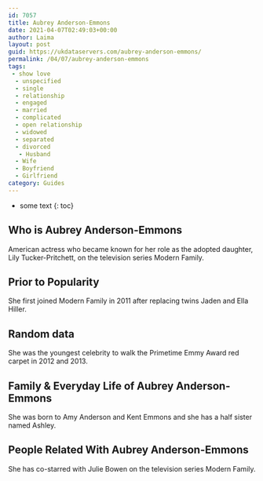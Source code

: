 ```yaml
---
id: 7057
title: Aubrey Anderson-Emmons
date: 2021-04-07T02:49:03+00:00
author: Laima
layout: post
guid: https://ukdataservers.com/aubrey-anderson-emmons/
permalink: /04/07/aubrey-anderson-emmons
tags:
 - show love
  - unspecified
  - single
  - relationship
  - engaged
  - married
  - complicated
  - open relationship
  - widowed
  - separated
  - divorced
   - Husband
  - Wife
  - Boyfriend
  - Girlfriend
category: Guides
---
```


* some text
{: toc}


## Who is Aubrey Anderson-Emmons
                  
                  
                  
American actress who became known for her role as the adopted daughter, Lily Tucker-Pritchett, on the television series Modern Family.
                  
              
            
              
            
                
                
                
## Prior to Popularity
                  
                  
                  
She first joined Modern Family in 2011 after replacing twins Jaden and Ella Hiller.
                  
              
            
              
            
                
                
                
## Random data
                  
                  
                  
She was the youngest celebrity to walk the Primetime Emmy Award red carpet in 2012 and 2013.
                  
              
            
              
            
                
                
                
## Family & Everyday Life of Aubrey Anderson-Emmons
                  
                  
                  
She was born to Amy Anderson and Kent Emmons and she has a half sister named Ashley.
                  
              
            
              
            
                
                
                
## People Related With Aubrey Anderson-Emmons
                  
                  
                  
She has co-starred with Julie Bowen on the television series Modern Family.
                  
              
            
              
            
                
              
            
              
              
            
            
              
            
          
          
          